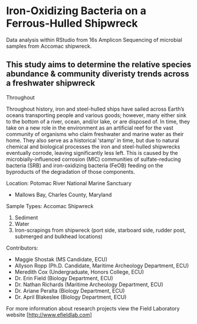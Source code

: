 # Iron-Oxidizing Bacteria on a Ferrous-Hulled Shipwreck

Data analysis within RStudio from 16s Amplicon Sequencing of microbial samples from Accomac shipwreck.

## This study aims to determine the relative species abundance & community diveristy trends across a freshwater shipwreck

Throughout

Throughout history, iron and steel-hulled ships have sailed across Earth’s oceans transporting people and various goods; however, many either sink to the bottom of a river, ocean, and/or lake, or are disposed of. In time, they take on a new role in the environment as an artificial reef for the vast community of organisms who claim freshwater and marine water as their home. They also serve as a historical ‘stamp’ in time, but due to natural chemical and biological processes the iron and steel-hulled shipwrecks eventually corrode, leaving significantly less left. This is caused by the microbially-influenced corrosion (MIC) communities of sulfate-reducing bacteria (SRB) and iron-oxidizing bacteria (FeOB) feeding on the byproducts of the degradation of those components.

Location: Potomac River National Marine Sanctuary
 - Mallows Bay, Charles County, Maryland

Sample Types: Accomac Shipwreck
1) Sediment
2) Water
3) Iron-scrapings from shipwreck (port side, starboard side, rudder post, submerged and bulkhead locations)

Contributors:
- Maggie Shostak (MS Candidate, ECU)
- Allyson Ropp (Ph.D. Candidate, Maritime Archeology Department, ECU)
- Meredith Cox (Undergraduate, Honors College, ECU)
- Dr. Erin Field (Biology Department, ECU)
- Dr. Nathan Richards (Maritime Archeology Department, ECU)
- Dr. Ariane Peralta (Biology Department, ECU)
- Dr. April Blakeslee (Biology Department, ECU)

For more information about research projects view the Field Laboratory website [http://www.efieldlab.com]
